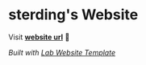 
# sterding's Website

Visit **[website url](#)** 🚀

_Built with [Lab Website Template](https://greene-lab.gitbook.io/lab-website-template-docs)_


